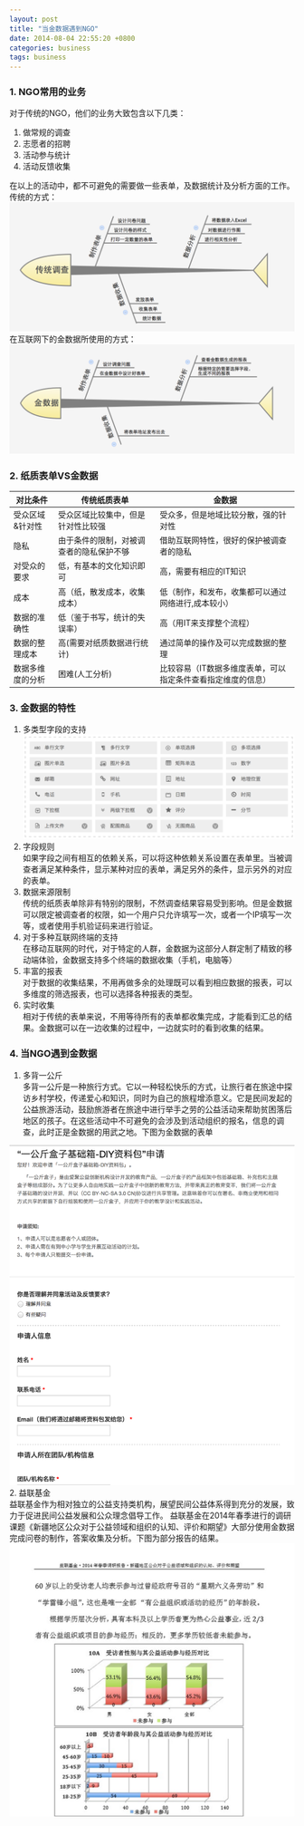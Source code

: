 ```yaml
---
layout: post
title: "当金数据遇到NGO"
date: 2014-08-04 22:55:20 +0800
categories: business
tags: business
---
```


### 1. NGO常用的业务	
对于传统的NGO，他们的业务大致包含以下几类：

1. 做常规的调查
2. 志愿者的招聘
3. 活动参与统计
4. 活动反馈收集

<!-- more --> 

在以上的活动中，都不可避免的需要做一些表单，及数据统计及分析方面的工作。  
传统的方式：
![传统方式下收据的收集](/assets/posts/images/20140804/trad.png "传统方式下收据的收集")
在互联网下的金数据所使用的方式：
![金数据](/assets/posts/images/20140804/jinshuju.png "金数据")

### 2. 纸质表单VS金数据
|对比条件|传统纸质表单|金数据|
|---|---|---|
|受众区域&针对性|受众区域比较集中，但是针对性比较强|受众多，但是地域比较分散，强的针对性|
|隐私|由于条件的限制，对被调查者的隐私保护不够|借助互联网特性，很好的保护被调查者的隐私|
|对受众的要求|低，有基本的文化知识即可|高，需要有相应的IT知识|
|成本|高（纸，散发成本，收集成本）|低（制作，和发布，收集都可以通过网络进行,成本较小）|
|数据的准确性|低（鉴于书写，统计的失误率）|高（用IT来支撑整个流程）|
|数据的整理成本|高(需要对纸质数据进行统计)|通过简单的操作及可以完成数据的整理|
|数据多维度的分析|困难(人工分析)|比较容易（IT数据多维度表单，可以指定条件查看指定维度的信息）|

### 3. 金数据的特性
1. 多类型字段的支持
![金数据支持的字段](/assets/posts/images/20140804/use-fields-all.png "金数据支持的数据类型")
2. 字段规则  
	如果字段之间有相互的依赖关系，可以将这种依赖关系设置在表单里。当被调查者满足某种条件，显示某种对应的表单，满足另外的条件，显示另外的对应的表单。
3. 数据来源限制  
传统的纸质表单除非有特别的限制，不然调查结果容易受到影响。但是金数据可以限定被调查者的权限，如一个用户只允许填写一次，或者一个IP填写一次等，或者使用手机验证码来进行验证。
4. 对于多种互联网终端的支持  
在移动互联网的时代，对于特定的人群，金数据为这部分人群定制了精致的移动端体验，金数据支持多个终端的数据收集（手机，电脑等）
5. 丰富的报表  
对于数据的收集结果，不用再做多余的处理既可以看到相应数据的报表，可以多维度的筛选报表，也可以选择各种报表的类型。
6. 实时收集  
相对于传统的表单来说，不用等待所有的表单都收集完成，才能看到汇总的结果。金数据可以在一边收集的过程中，一边就实时的看到收集的结果。

### 4. 当NGO遇到金数据
1. 多背一公斤  
多背一公斤是一种旅行方式。它以一种轻松快乐的方式，让旅行者在旅途中探访乡村学校，传递爱心和知识，同时为自己的旅程增添意义。它是民间发起的公益旅游活动，鼓励旅游者在旅途中进行举手之劳的公益活动来帮助贫困落后地区的孩子。在这些活动中不可避免的会涉及到活动组织的报名，信息的调查，此时正是金数据的用武之地。下图为金数据的表单

![多背一公斤问卷](/assets/posts/images/20140804/duobeiyigongjin.png "多背一公斤问卷")
2. 益联基金  
益联基金作为相对独立的公益支持类机构，展望民间公益体系得到充分的发展，致力于促进民间公益发展和公众理念倡导工作。
益联基金在2014年春季进行的调研课题《新疆地区公众对于公益领域和组织的认知、评价和期望》大部分使用金数据完成问卷的制作，答案收集及分析。下图为部分报告的结果。
![益联基金调查结果部分](/assets/posts/images/20140804/yilian.png "益联基金")

